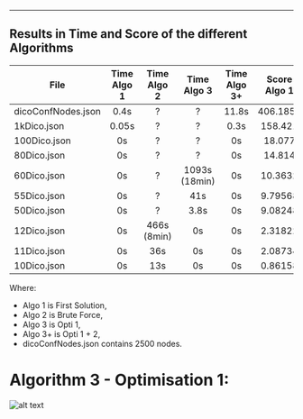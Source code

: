 ---------------------------------------------------------------------------------
 Results in Time and Score of the different Algorithms      
---------------------------------------------------------------------------------

|    File            | Time Algo 1 | Time Algo 2 | Time Algo 3 | Time Algo 3+ | Score Algo 1 | Score Algo 2 | Score Algo 3 | Score Algo 3+  |
| ------------------ | :----: | :----:      | :----:        | :-----:   | :----:   | :----:  | :----:   | :------: |
| dicoConfNodes.json | 0.4s   | ?           | ?             | 11.8s     | 406.1858 |  ?      | ?        | 603.8150 |
| 1kDico.json        | 0.05s  | ?           | ?             | 0.3s      | 158.421  |  ?      | ?        | 175.1238 |
| 100Dico.json       | 0s     | ?           | ?             | 0s        | 18.077   |  ?      | ?        | 20.0265  |
| 80Dico.json        | 0s     | ?           | ?             | 0s        | 14.814   |  ?      | ?        | 15.6493  |
| 60Dico.json        | 0s     | ?           | 1093s (18min) | 0s        | 10.3632  |  ?      | 10.9541  | 10.9541  |
| 55Dico.json        | 0s     | ?           | 41s           | 0s        | 9.79568  |  ?      | 10.2861  | 10.2861  |
| 50Dico.json        | 0s     | ?           | 3.8s          | 0s        | 9.08248  |  ?      | 9.43362  | 9.43362  |
| 12Dico.json        | 0s     | 466s (8min) | 0s            | 0s        | 2.31822  | 2.34025 | 2.34025  | 2.34025  |
| 11Dico.json        | 0s     | 36s         | 0s            | 0s        | 2.08734  | 2.10937 | 2.10937  | 2.10937  |
| 10Dico.json        | 0s     | 13s         | 0s            | 0s        | 0.86158  | 1.31749 | 1.31749  | 1.31749  |

Where: 
- Algo 1 is First Solution,
- Algo 2 is Brute Force,
- Algo 3 is Opti 1,
- Algo 3+ is Opti 1 + 2,
- dicoConfNodes.json contains 2500 nodes.



# Algorithm 3 - Optimisation 1:

![alt text](https://github.com/cedric-cnam/Daphne-UTKG/blob/main/MAP_Inference/Img/algo3.jpg)
